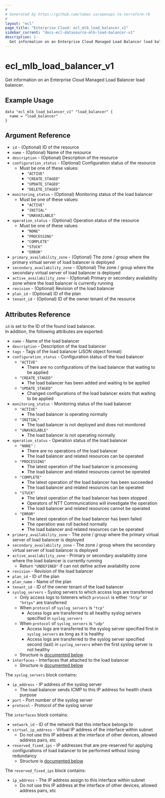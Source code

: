 ```yaml
---
#
# Generated by https://github.com/tamac-io/openapi-to-terraform-rb
#
layout: "ecl"
page_title: "Enterprise Cloud: ecl_mlb_load_balancer_v1"
sidebar_current: "docs-ecl-datasource-mlb-load-balancer-v1"
description: |-
  Get information on an Enterprise Cloud Managed Load Balancer load balancer.
---
```


# ecl\_mlb\_load_balancer\_v1

Get information on an Enterprise Cloud Managed Load Balancer load balancer.

## Example Usage

```hcl
data "ecl_mlb_load_balancer_v1" "load_balancer" {
  name = "load_balancer"
}
```

## Argument Reference

* `id` - (Optional) ID of the resource
* `name` - (Optional) Name of the resource
* `description` - (Optional) Description of the resource
* `configuration_status` - (Optional) Configuration status of the resource
    * Must be one of these values:
        * `"ACTIVE"`
        * `"CREATE_STAGED"`
        * `"UPDATE_STAGED"`
        * `"DELETE_STAGED"`
* `monitoring_status` - (Optional) Monitoring status of the load balancer
    * Must be one of these values:
        * `"ACTIVE"`
        * `"INITIAL"`
        * `"UNAVAILABLE"`
* `operation_status` - (Optional) Operation status of the resource
    * Must be one of these values:
        * `"NONE"`
        * `"PROCESSING"`
        * `"COMPLETE"`
        * `"STUCK"`
        * `"ERROR"`
* `primary_availability_zone` - (Optional) The zone / group where the primary virtual server of load balancer is deployed
* `secondary_availability_zone` - (Optional) The zone / group where the secondary virtual server of load balancer is deployed
* `active_availability_zone` - (Optional) Primary or secondary availability zone where the load balancer is currently running
* `revision` - (Optional) Revision of the load balancer
* `plan_id` - (Optional) ID of the plan
* `tenant_id` - (Optional) ID of the owner tenant of the resource

## Attributes Reference

`id` is set to the ID of the found load balancer.<br>
In addition, the following attributes are exported:

* `name` - Name of the load balancer
* `description` - Description of the load balancer
* `tags` - Tags of the load balancer (JSON object format)
* `configuration_status` - Configuration status of the load balancer
    * `"ACTIVE"`
        * There are no configurations of the load balancer that waiting to be applied
    * `"CREATE_STAGED"`
        * The load balancer has been added and waiting to be applied
    * `"UPDATE_STAGED"`
        * Changed configurations of the load balancer exists that waiting to be applied
* `monitoring_status` - Monitoring status of the load balancer
    * `"ACTIVE"`
        * The load balancer is operating normally
    * `"INITIAL"`
        * The load balancer is not deployed and does not monitored
    * `"UNAVAILABLE"`
        * The load balancer is not operating normally
* `operation_status` - Operation status of the load balancer
    * `"NONE"` :
        * There are no operations of the load balancer
        * The load balancer and related resources can be operated
    * `"PROCESSING"`
        * The latest operation of the load balancer is processing
        * The load balancer and related resources cannot be operated
    * `"COMPLETE"`
        * The latest operation of the load balancer has been succeeded
        * The load balancer and related resources can be operated
    * `"STUCK"`
        * The latest operation of the load balancer has been stopped
        * Operators of NTT Communications will investigate the operation
        * The load balancer and related resources cannot be operated
    * `"ERROR"`
        * The latest operation of the load balancer has been failed
        * The operation was roll backed normally
        * The load balancer and related resources can be operated
* `primary_availability_zone` - The zone / group where the primary virtual server of load balancer is deployed
* `secondary_availability_zone` - The zone / group where the secondary virtual server of load balancer is deployed
* `active_availability_zone` - Primary or secondary availability zone where the load balancer is currently running
    * Return `"UNDEFINED"` if can not define active availability zone
* `revision` - Revision of the load balancer
* `plan_id` - ID of the plan
* `plan_name` - Name of the plan
* `tenant_id` - ID of the owner tenant of the load balancer
* `syslog_servers` - Syslog servers to which access logs are transferred
    * Only access logs to listeners which `protocol` is either `"http"` or `"https"` are transferred
    * When `protocol` of `syslog_servers` is `"tcp"`
        * Access logs are transferred to all healthy syslog servers specified in `syslog_servers`
    * When `protocol` of `syslog_servers` is `"udp"`
        * Access logs are transferred to the syslog server specified first in `syslog_servers` as long as it is healthy
        * Access logs are transferred to the syslog server specified second (last) in `syslog_servers` when the first syslog server is not healthy
    * Structure is [documented below](#syslog-servers)
* `interfaces` - Interfaces that attached to the load balancer
    * Structure is [documented below](#interfaces)

<a name="syslog-servers"></a>The `syslog_servers` block contains:

* `ip_address` - IP address of the syslog server
    * The load balancer sends ICMP to this IP address for health check purpose
* `port` - Port number of the syslog server
* `protocol` - Protocol of the syslog server

<a name="interfaces"></a>The `interfaces` block contains:

* `network_id` - ID of the network that this interface belongs to
* `virtual_ip_address` - Virtual IP address of the interface within subnet
    * Do not use this IP address at the interface of other devices, allowed address pairs, etc
* `reserved_fixed_ips` - IP addresses that are pre-reserved for applying configurations of load balancer to be performed without losing redundancy
    * Structure is [documented below](#reserved-fixed-ips)

<a name="reserved-fixed-ips"></a>The `reserved_fixed_ips` block contains:

* `ip_address` - The IP address assign to this interface within subnet
    * Do not use this IP address at the interface of other devices, allowed address pairs, etc
